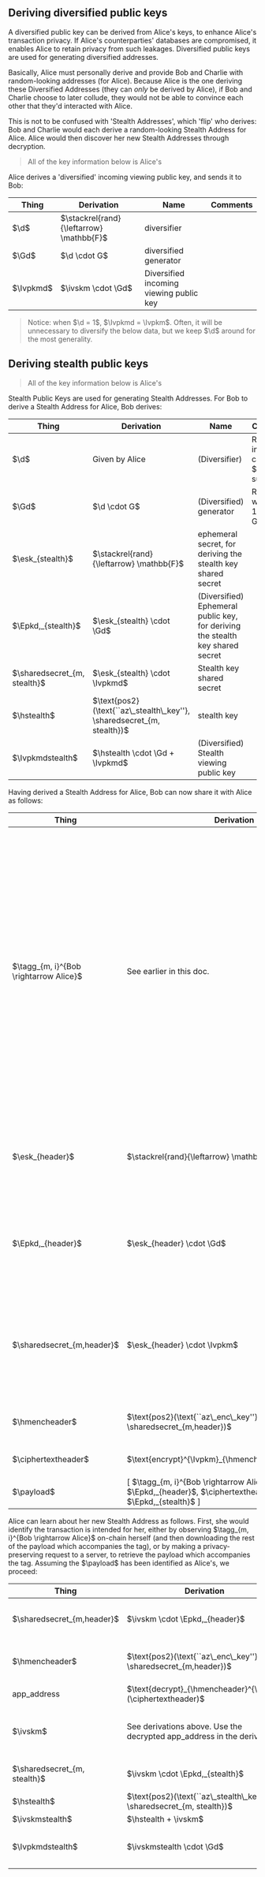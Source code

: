 ## Deriving diversified public keys

A diversified public key can be derived from Alice's keys, to enhance Alice's transaction privacy. If Alice's counterparties' databases are compromised, it enables Alice to retain privacy from such leakages. Diversified public keys are used for generating diversified addresses.

Basically, Alice must personally derive and provide Bob and Charlie with random-looking addresses (for Alice). Because Alice is the one deriving these Diversified Addresses (they can _only_ be derived by Alice), if Bob and Charlie choose to later collude, they would not be able to convince each other that they'd interacted with Alice.

This is not to be confused with 'Stealth Addresses', which 'flip' who derives: Bob and Charlie would each derive a random-looking Stealth Address for Alice. Alice would then discover her new Stealth Addresses through decryption.

> All of the key information below is Alice's

Alice derives a 'diversified' incoming viewing public key, and sends it to Bob:

<!-- prettier-ignore -->
| Thing | Derivation | Name | Comments |
|---|---|---|---|
$\d$ | $\stackrel{rand}{\leftarrow} \mathbb{F}$ |diversifier |
$\Gd$ | $\d \cdot G$ | diversified generator |
$\Ivpkmd$ | $\ivskm \cdot \Gd$ | Diversified incoming viewing public key |

> Notice: when $\d = 1$, $\Ivpkmd = \Ivpkm$. Often, it will be unnecessary to diversify the below data, but we keep $\d$ around for the most generality.

## Deriving stealth public keys

> All of the key information below is Alice's

Stealth Public Keys are used for generating Stealth Addresses. For Bob to derive a Stealth Address for Alice, Bob derives:

<!-- prettier-ignore -->
| Thing | Derivation | Name | Comments |
|---|---|---|---|
$\d$ | Given by Alice | (Diversifier) | Remember, in most cases, $\d=1$ is sufficient.
$\Gd$ | $\d \cdot G$ | (Diversified) generator | Remember, when $\d = 1$, $\Gd = G$.
$\esk_{stealth}$ | $\stackrel{rand}{\leftarrow} \mathbb{F}$ | ephemeral secret, for deriving the stealth key shared secret |
$\Epkd,_{stealth}$ | $\esk_{stealth} \cdot \Gd$ | (Diversified) Ephemeral public key, for deriving the stealth key shared secret |
$\sharedsecret_{m, stealth}$ | $\esk_{stealth} \cdot \Ivpkmd$ | Stealth key shared secret |
$\hstealth$ | $\text{pos2}(\text{``az\_stealth\_key''}, \sharedsecret_{m, stealth})$ | stealth key |
$\Ivpkmdstealth$ | $\hstealth \cdot \Gd + \Ivpkmd$ | (Diversified) Stealth viewing public key |

Having derived a Stealth Address for Alice, Bob can now share it with Alice as follows:

<!-- prettier-ignore -->
| Thing | Derivation | Name | Comments |
|---|---|---|---|
$\tagg_{m, i}^{Bob \rightarrow Alice}$ | See earlier in this doc. | | Derive the next tag in the $Bob\rightarrow Alice$ sequence.<br />Note: we illustrate with a _master_ tag sequence, but an app-specific tag sequence could also be used (in which case an encryption of the app_address in a ciphertext header wouldn't be required; it could just be inferred from the tag used). |
$\esk_{header}$ | $\stackrel{rand}{\leftarrow} \mathbb{F}$ | ephemeral secret key, for deriving the ciphertext header shared secret |
$\Epkd,_{header}$ | $\esk_{header} \cdot \Gd$ | (Diversified) Ephemeral public key, for deriving the ciphertext header shared secret |
$\sharedsecret_{m,header}$ | $\esk_{header} \cdot \Ivpkm$ | Ciphertext header shared secret | TODO: we might need to use a different ephemeral keypair from the one used to derive the stealth address. |
$\hmencheader$ | $\text{pos2}(\text{``az\_enc\_key''}, \sharedsecret_{m,header})$ | ciphertext header encryption key
$\ciphertextheader$ | $\text{encrypt}^{\Ivpkm}_{\hmencheader}$(app\_address) | | TODO: diversify this? |
$\payload$ | [ $\tagg_{m, i}^{Bob \rightarrow Alice}$, $\Epkd,_{header}$, $\ciphertextheader$, $\Epkd,_{stealth}$ ] |

Alice can learn about her new Stealth Address as follows. First, she would identify the transaction is intended for her, either by observing $\tagg_{m, i}^{Bob \rightarrow Alice}$ on-chain herself (and then downloading the rest of the payload which accompanies the tag), or by making a privacy-preserving request to a server, to retrieve the payload which accompanies the tag. Assuming the $\payload$ has been identified as Alice's, we proceed:

<!-- prettier-ignore -->
| Thing | Derivation | Name |
|---|---|---|
$\sharedsecret_{m,header}$ | $\ivskm \cdot \Epkd,_{header}$ | Ciphertext header shared secret |
$\hmencheader$ | $\text{pos2}(\text{``az\_enc\_key''}, \sharedsecret_{m,header})$ | ciphertext header encryption key |
app_address | $\text{decrypt}_{\hmencheader}^{\ivskm}(\ciphertextheader)$ |
$\ivskm$ | See derivations above. Use the decrypted app_address in the derivation. | app-specific incoming viewing secret key |
$\sharedsecret_{m, stealth}$ | $\ivskm \cdot \Epkd,_{stealth}$ | Stealth key shared secret |
$\hstealth$ | $\text{pos2}(\text{``az\_stealth\_key''}, \sharedsecret_{m, stealth})$ | stealth key |
$\ivskmstealth$ | $\hstealth + \ivskm$ |
$\Ivpkmdstealth$ | $\ivskmstealth \cdot \Gd$ | (Diversified) Stealth viewing public key |
